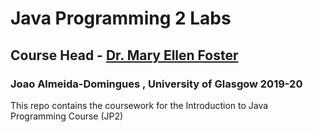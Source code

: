  # Java Programming 2 Labs
 ## Course Head - [Dr. Mary Ellen Foster](http://www.dcs.gla.ac.uk/~mefoster/)
 ### Joao Almeida-Domingues , University of Glasgow 2019-20

 This repo contains the coursework for the Introduction to Java Programming Course (JP2)
